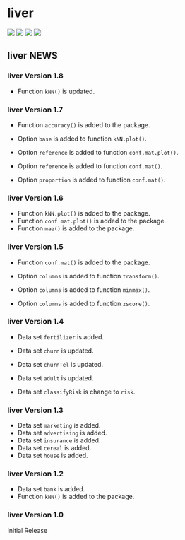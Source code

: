 # **liver** 
  
![](https://www.r-pkg.org/badges/version/liver) 
![](https://www.r-pkg.org/badges/last-release/liver) 
![](https://cranlogs.r-pkg.org/badges/liver) 
![](https://cranlogs.r-pkg.org/badges/grand-total/liver) 

## **liver** NEWS

### **liver** Version 1.8

* Function `kNN()` is updated.

### **liver** Version 1.7

* Function `accuracy()` is added to the package.

* Option `base` is added to function `kNN.plot()`.
* Option `reference` is added to function `conf.mat.plot()`.
* Option `reference` is added to function `conf.mat()`.
* Option `proportion` is added to function `conf.mat()`.

### **liver** Version 1.6

* Function `kNN.plot()` is added to the package.
* Function `conf.mat.plot()` is added to the package.
* Function `mae()` is added to the package.

### **liver** Version 1.5

* Function `conf.mat()` is added to the package.

* Option `columns` is added to function `transform()`.
* Option `columns` is added to function `minmax()`.
* Option `columns` is added to function `zscore()`.

### **liver** Version 1.4

* Data set `fertilizer` is added.

* Data set `churn` is updated.
* Data set `churnTel` is updated.
* Data set `adult` is updated.
* Data set `classifyRisk` is change to `risk`.

### **liver** Version 1.3

* Data set `marketing` is added.
* Data set `advertising` is added.
* Data set `insurance` is added.
* Data set `cereal` is added.
* Data set `house` is added.

### **liver** Version 1.2

* Data set `bank` is added.
* Function `kNN()` is added to the package.

### **liver** Version 1.0

Initial Release
    
